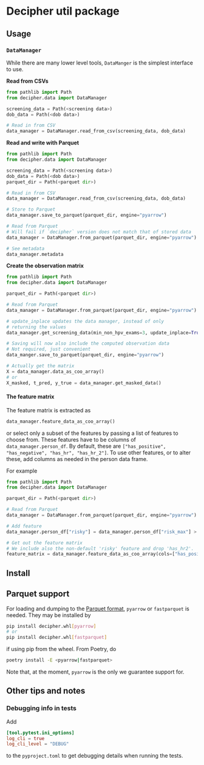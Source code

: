 # Decipher util package

## Usage

### `DataManager`
While there are many lower level tools, `DataManger` is the simplest interface to use.

**Read from CSVs**

```python
from pathlib import Path
from decipher.data import DataManager

screening_data = Path(<screening data>)
dob_data = Path(<dob data>)

# Read in from CSV
data_manager = DataManager.read_from_csv(screening_data, dob_data)
```

**Read and write with Parquet**

```python
from pathlib import Path
from decipher.data import DataManager

screening_data = Path(<screening data>)
dob_data = Path(<dob data>)
parquet_dir = Path(<parquet dir>)

# Read in from CSV
data_manager = DataManager.read_from_csv(screening_data, dob_data)

# Store to Parquet
data_manager.save_to_parquet(parquet_dir, engine="pyarrow")

# Read from Parquet
# Will fail if `decipher` version does not match that of stored data
data_manager = DataManager.from_parquet(parquet_dir, engine="pyarrow")

# See metadata
data_manager.metadata
```

**Create the observation matrix**

```python
from pathlib import Path
from decipher.data import DataManager

parquet_dir = Path(<parquet dir>)

# Read from Parquet
data_manager = DataManager.from_parquet(parquet_dir, engine="pyarrow")

# update_inplace updates the data manager, instead of only
# returning the values
data_manager.get_screening_data(min_non_hpv_exams=3, update_inplace=True)

# Saving will now also include the computed observation data
# Not required, just convenient
data_manger.save_to_parquet(parquet_dir, engine="pyarrow")

# Actually get the matrix
X = data_manager.data_as_coo_array()
# or
X_masked, t_pred, y_true = data_manager.get_masked_data()
```

#### The feature matrix

The feature matrix is extracted as
```python
data_manager.feature_data_as_coo_array()
```
or select only a subset of the features by passing a list of features to choose from.
These features have to be columns of `data_manager.person_df`.
By default, these are `["has_positive", "has_negative", "has_hr", "has_hr_2"]`.
To use other features, or to alter these, add columns as needed in the person data frame.

For example
```python
from pathlib import Path
from decipher.data import DataManager

parquet_dir = Path(<parquet dir>)

# Read from Parquet
data_manager = DataManager.from_parquet(parquet_dir, engine="pyarrow")

# Add feature
data_manager.person_df["risky"] = data_manager.person_df["risk_max"] > 2

# Get out the feature matrix
# We include also the non-default 'risky' feature and drop 'has_hr2'.
feature_matrix = data_manager.feature_data_as_coo_array(cols=["has_positive", "has_negative", "has_hr", "risky"])
```

## Install

## Parquet support
For loading and dumping to the [Parquet format](https://parquet.apache.org/), `pyarrow` or `fastparquet` is needed.
They may be installed by
```bash
pip install decipher.whl[pyarrow]
# or
pip install decipher.whl[fastparquet]
```
if using pip from the wheel.
From Poetry, do
```bash
poetry install -E <pyarrow|fastparquet>
```


Note that, at the moment, `pyarrow` is the only we guarantee support for.

## Other tips and notes

### Debugging info in tests

Add
```toml
[tool.pytest.ini_options]
log_cli = true
log_cli_level = "DEBUG"
```
to the `pyproject.toml` to get debugging details when running the tests.
